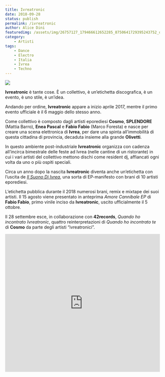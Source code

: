 ```yaml
---
title: Ivreatronic
date: 2018-09-28
status: publish
permalink: /ivreatronic
author: Alice Dini
featuredimg: /assets/img/26757127_179466612652285_8750641729395243752_o-01.png
category:
    - Artisti
tags:
    - Dance
    - Electro
    - Italia
    - Ivrea
    - Techno
---
```

![](/assets/img/26757127_179466612652285_8750641729395243752_o-01.png)

**Ivreatronic** è tante cose. È un collettivo, è un’etichetta discografica, è un evento, è uno stile, è un’idea.

Andando per ordine, **Ivreatronic** appare a inizio aprile 2017, mentre il primo evento ufficiale è il 6 maggio dello stesso anno.

Come collettivo è composto dagli artisti eporediesi **Cosmo**, **SPLENDORE** (Mattia Barro), **Enea Pascal** e **Fabio Fabio** (Marco Foresta) e nasce per creare una scena elettronica di **Ivrea**, per dare una spinta all’immobilità di questa cittadina di provincia, decaduta insieme alla grande **Olivetti**.

In questo ambiente post-industriale **Ivreatronic** organizza con cadenza all’incirca bimestrale delle feste ad Ivrea (nelle cantine di un ristorante) in cui i vari artisti del collettivo mettono dischi come resident dj, affiancati ogni volta da uno o più ospiti speciali.

Circa un anno dopo la nascita **Ivreatronic** diventa anche un’etichetta con l’uscita de [*Il Suono Di Ivrea*](http://localhost/bom-wordpress/il-suono-di-ivreatronic), una sorta di EP-manifesto con brani di 10 artisti eporediesi.

L’etichetta pubblica durante il 2018 numerosi brani, remix e mixtape dei suoi artisti. Il 15 agosto viene presentato in anteprima *Amore Cannibale EP* di **Fabio Fabio**, primo vinile inciso da **Ivreatronic**, uscito ufficialmente il 5 ottobre.

Il 28 settembre esce, in collaborazione con **42records**, *Quando ho incontrato Ivreatronic*, quattro reinterpretazioni di *Quando ho incontrato te* di **Cosmo** da parte degli artisti “ivreatronici”.

<iframe frameborder="no" height="450" scrolling="no" src="http://w.soundcloud.com/player/?url=http%3A//api.soundcloud.com/playlists/657164385&color=%2342383a&auto_play=false&hide_related=false&show_comments=true&show_user=true&show_reposts=false&show_teaser=true&visual=true" width="100%"></iframe>
